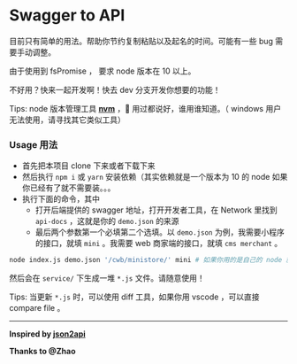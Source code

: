 # Swagger to API

目前只有简单的用法。帮助你节约复制粘贴以及起名的时间。可能有一些 bug 需要手动调整。

由于使用到 fsPromise ， 要求 node 版本在 10 以上。

不好用？快来一起开发啊！快去 dev 分支开发你想要的功能！

Tips: node 版本管理工具 [**nvm**](https://github.com/creationix/nvm) ， 用过都说好，谁用谁知道。（ windows 用户无法使用，请寻找其它类似工具）

### Usage 用法

- 首先把本项目 clone 下来或者下载下来
- 然后执行 `npm i` 或 `yarn` 安装依赖（其实依赖就是一个版本为 10 的 node 如果你已经有了就不需要装。。。
- 执行下面的命令，其中
  - 打开后端提供的 swagger 地址，打开开发者工具，在 Network 里找到 `api-docs` ，这就是你的 `demo.json` 的来源
  - 最后两个参数第一个必填第二个选填。以 `demo.json` 为例，我需要小程序的接口，就填 `mini` 。我需要 web 商家端的接口，就填 `cms merchant` 。

```bash
node index.js demo.json '/cwb/ministore/' mini # 如果你用的是自己的 node 就把 npx 去掉
```

然后会在 `service/` 下生成一堆 `*.js` 文件。请随意使用！

Tips: 当更新 `*.js` 时，可以使用 diff 工具，如果你用 vscode ，可以直接 compare file 。

---

**Inspired by [json2api](https://git.dankal.cn/Yjhenan/json2api)**

**Thanks to @Zhao**
